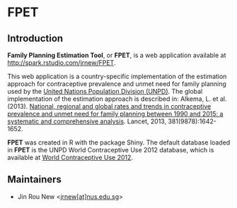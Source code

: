 FPET
====
  
## Introduction
**Family Planning Estimation Tool**, or **FPET**, is a web application available at http://spark.rstudio.com/jrnew/FPET.

This web application is a country-specific implementation of the estimation approach for contraceptive prevalence and unmet need for family planning used by the <a href="http://www.un.org/esa/population/">United Nations Population Division (UNPD)</a>. The global implementation of the estimation approach is described in: Alkema, L. et al. (2013). <a href="http://www.thelancet.com/journals/lancet/article/PIIS0140-6736(12)62204-1/abstract">National, regional and global rates and trends in contraceptive prevalence and unmet need for family planning between 1990 and 2015: a systematic and comprehensive analysis</a>. Lancet, 2013, 381(9878):1642-1652.

**FPET** was created in R with the package Shiny. The default database loaded in **FPET** is the UNPD World Contraceptive Use 2012 database, which is available at <a href="http://www.un.org/esa/population/publications/WCU2012/MainFrame.html">World Contraceptive Use 2012</a>.

## Maintainers
* Jin Rou New \<<a href="mailto:jrnew@nus.edu.sg">jrnew[at]nus.edu.sg</a>\>